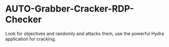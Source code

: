 # AUTO-Grabber-Cracker-RDP-Checker
Look for objectives and randomly and attacks them, use the powerful Hydra application for cracking.

